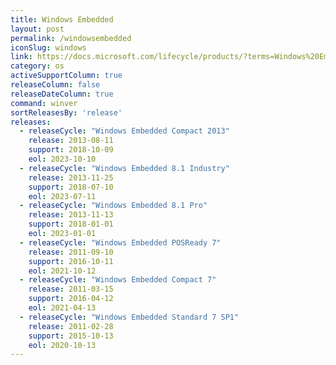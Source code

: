 ```yaml
---
title: Windows Embedded
layout: post
permalink: /windowsembedded
iconSlug: windows
link: https://docs.microsoft.com/lifecycle/products/?terms=Windows%20Embedded
category: os
activeSupportColumn: true
releaseColumn: false
releaseDateColumn: true
command: winver
sortReleasesBy: 'release'
releases:
  - releaseCycle: "Windows Embedded Compact 2013"
    release: 2013-08-11
    support: 2018-10-09
    eol: 2023-10-10
  - releaseCycle: "Windows Embedded 8.1 Industry"
    release: 2013-11-25
    support: 2018-07-10
    eol: 2023-07-11
  - releaseCycle: "Windows Embedded 8.1 Pro"
    release: 2013-11-13
    support: 2018-01-01
    eol: 2023-01-01
  - releaseCycle: "Windows Embedded POSReady 7"
    release: 2011-09-10
    support: 2016-10-11
    eol: 2021-10-12
  - releaseCycle: "Windows Embedded Compact 7"
    release: 2011-03-15
    support: 2016-04-12
    eol: 2021-04-13
  - releaseCycle: "Windows Embedded Standard 7 SP1"
    release: 2011-02-28
    support: 2015-10-13
    eol: 2020-10-13
---
```

